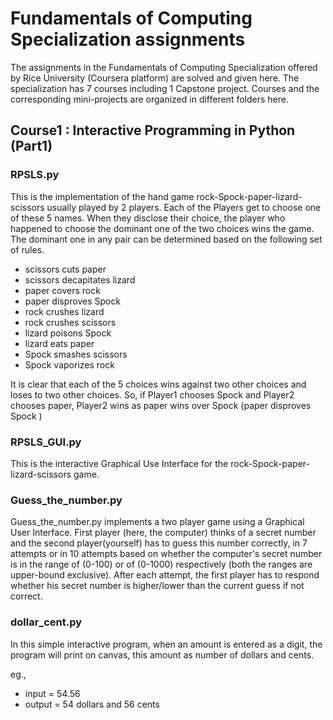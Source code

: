 # Fundamentals of Computing Specialization assignments
The assignments in the Fundamentals of Computing Specialization offered by Rice University (Coursera platform) are solved and given here. The specialization has 7 courses including 1 Capstone project. Courses and the corresponding mini-projects are organized in different folders here.

## Course1 : Interactive Programming in Python (Part1)
### RPSLS.py
This is the implementation of the hand game rock-Spock-paper-lizard-scissors usually played by 2 players. Each of the Players get to choose one of these 5 names. When they disclose their choice, the player who happened to choose the dominant one of the two choices wins the game. The dominant one in any pair can be determined based on the following set of rules.

* scissors cuts paper
* scissors decapitates lizard
* paper covers rock
* paper disproves Spock
* rock crushes lizard
* rock crushes scissors
* lizard poisons Spock
* lizard eats paper
* Spock smashes scissors
* Spock vaporizes rock

It is clear that each of the 5 choices wins against two other choices and loses to two other choices. So, if Player1 chooses Spock and Player2 chooses paper,  Player2 wins as paper wins over Spock (paper disproves Spock )

### RPSLS_GUI.py
This is the interactive Graphical Use Interface for the rock-Spock-paper-lizard-scissors game.

### Guess_the_number.py

Guess_the_number.py implements a two player game using a Graphical User Interface. First player (here, the computer) thinks of a secret number and the second player(yourself)  has to guess this number correctly, in 7 attempts or in 10 attempts based on whether the computer's secret number is in the range of (0-100) or of (0-1000) respectively (both the ranges are upper-bound exclusive). After each attempt, the first player has to respond whether his secret number is higher/lower than the current guess if not correct.

### dollar_cent.py

In this simple interactive program, when an amount is entered as a digit, the program will print on canvas, this amount as number of dollars and cents. 

eg.,
* input = 54.56
* output = 54 dollars and 56 cents


